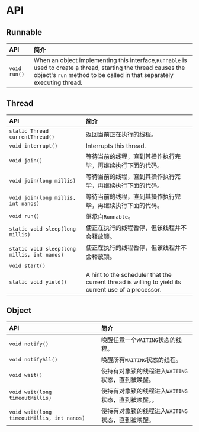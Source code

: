 # API

## Runnable

| API | 简介 |
| :--- | :--- |
| `void run()` | When an object implementing this interface,`Runnable` is used to create a thread, starting the thread causes the object's `run` method to be called in that separately executing thread. |

## Thread

| API | 简介 |
| :--- | :--- |
| `static Thread currentThread()` | 返回当前正在执行的线程。 |
| `void interrupt()` | Interrupts this thread. |
| `void join()` | 等待当前的线程，直到其操作执行完毕，再继续执行下面的代码。 |
| `void join(long millis)` | 等待当前的线程，直到其操作执行完毕，再继续执行下面的代码。 |
| `void join(long millis, int nanos)` | 等待当前的线程，直到其操作执行完毕，再继续执行下面的代码。 |
| `void run()` | 继承自`Runnable`。 |
| `static void sleep(long millis)` | 使正在执行的线程暂停，但该线程并不会释放锁。 |
| `static void sleep(long millis, int nanos)` | 使正在执行的线程暂停，但该线程并不会释放锁。 |
| `void start()` |  |
| `static void yield()` | A hint to the scheduler that the current thread is willing to yield its current use of a processor. |

## Object

| API | 简介 |
| :--- | :--- |
| `void notify()` | 唤醒任意一个`WAITING`状态的线程。 |
| `void notifyAll()` | 唤醒所有`WAITING`状态的线程。 |
| `void wait()` | 使持有对象锁的线程进入`WAITING`状态，直到被唤醒。 |
| `void wait(long timeoutMillis)` | 使持有对象锁的线程进入`WAITING`状态，直到被唤醒。。 |
| `void wait(long timeoutMillis, int nanos)` | 使持有对象锁的线程进入`WAITING`状态，直到被唤醒。 |











